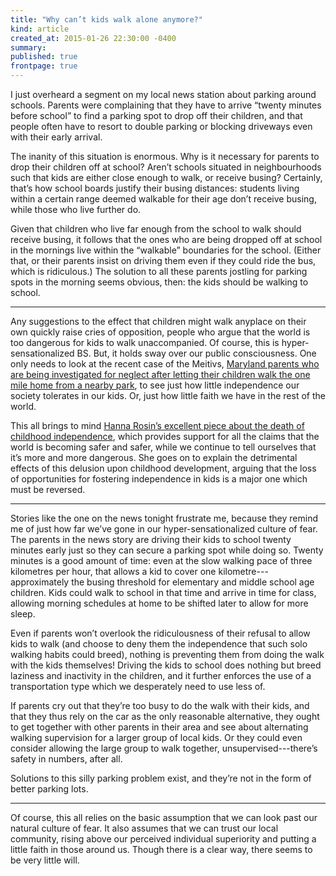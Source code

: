 ```yaml
---
title: "Why can’t kids walk alone anymore?"
kind: article
created_at: 2015-01-26 22:30:00 -0400
summary: 
published: true
frontpage: true
---
```


I just overheard a segment on my local news station about parking around schools. Parents were complaining that they have to arrive “twenty minutes before school” to find a parking spot to drop off their children, and that people often have to resort to double parking or blocking driveways even with their early arrival.

The inanity of this situation is enormous. Why is it necessary for parents to drop their children off at school? Aren’t schools situated in neighbourhoods such that kids are either close enough to walk, or receive busing? Certainly, that’s how school boards justify their busing distances: students living within a certain range deemed walkable for their age don’t receive busing, while those who live further do.

Given that children who live far enough from the school to walk should receive busing, it follows that the ones who are being dropped off at school in the mornings live within the “walkable” boundaries for the school. (Either that, or their parents insist on driving them even if they could ride the bus, which is ridiculous.) The solution to all these parents jostling for parking spots in the morning seems obvious, then: the kids should be walking to school.

***

Any suggestions to the effect that children might walk anyplace on their own quickly raise cries of opposition, people who argue that the world is too dangerous for kids to walk unaccompanied. Of course, this is hyper-sensationalized BS. But, it holds sway over our public consciousness. One only needs to look at the recent case of the Meitivs, [Maryland parents who are being investigated for neglect after letting their children walk the one mile home from a nearby park](http://www.washingtonpost.com/local/education/maryland-couple-want-free-range-kids-but-not-all-do/2015/01/14/d406c0be-9c0f-11e4-bcfb-059ec7a93ddc_story.html), to see just how little independence our society tolerates in our kids. Or, just how little faith we have in the rest of the world.

This all brings to mind [Hanna Rosin’s excellent piece about the death of childhood independence](http://www.theatlantic.com/features/archive/2014/03/hey-parents-leave-those-kids-alone/358631/), which provides support for all the claims that the world is becoming safer and safer, while we continue to tell ourselves that it’s more and more dangerous. She goes on to explain the detrimental effects of this delusion upon childhood development, arguing that the loss of opportunities for fostering independence in kids is a major one which must be reversed.

***

Stories like the one on the news tonight frustrate me, because they remind me of just how far we’ve gone in our hyper-sensationalized culture of fear. The parents in the news story are driving their kids to school twenty minutes early just so they can secure a parking spot while doing so. Twenty minutes is a good amount of time: even at the slow walking pace of three kilometres per hour, that allows a kid to cover one kilometre---approximately the busing threshold for elementary and middle school age children. Kids could walk to school in that time and arrive in time for class, allowing morning schedules at home to be shifted later to allow for more sleep.

Even if parents won’t overlook the ridiculousness of their refusal to allow kids to walk (and choose to deny them the independence that such solo walking habits could breed), nothing is preventing them from doing the walk with the kids themselves! Driving the kids to school does nothing but breed laziness and inactivity in the children, and it further enforces the use of a transportation type which we desperately need to use less of.

If parents cry out that they’re too busy to do the walk with their kids, and that they thus rely on the car as the only reasonable alternative, they ought to get together with other parents in their area and see about alternating walking supervision for a larger group of local kids. Or they could even consider allowing the large group to walk together, unsupervised---there’s safety in numbers, after all.

Solutions to this silly parking problem exist, and they’re not in the form of better parking lots.

***

Of course, this all relies on the basic assumption that we can look past our natural culture of fear. It also assumes that we can trust our local community, rising above our perceived individual superiority and putting a little faith in those around us. Though there is a clear way, there seems to be very little will.
